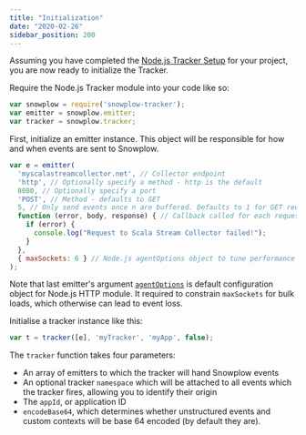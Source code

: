 ```yaml
---
title: "Initialization"
date: "2020-02-26"
sidebar_position: 200
---
```


Assuming you have completed the [Node.js Tracker Setup](/docs/sources/trackers/node-js-tracker/previous-versions/node-js-tracker-0-3-0/setup/index.md) for your project, you are now ready to initialize the Tracker.

Require the Node.js Tracker module into your code like so:

```javascript
var snowplow = require('snowplow-tracker');
var emitter = snowplow.emitter;
var tracker = snowplow.tracker;
```

First, initialize an emitter instance. This object will be responsible for how and when events are sent to Snowplow.

```javascript
var e = emitter(
  'myscalastreamcollector.net', // Collector endpoint
  'http', // Optionally specify a method - http is the default
  8080, // Optionally specify a port
  'POST', // Method - defaults to GET
  5, // Only send events once n are buffered. Defaults to 1 for GET requests and 10 for POST requests.
  function (error, body, response) { // Callback called for each request
    if (error) {
      console.log("Request to Scala Stream Collector failed!");
    }
  },
  { maxSockets: 6 } // Node.js agentOptions object to tune performance
);
```

Note that last emitter's argument [`agentOptions`](https://nodejs.org/api/http.html#http_new_agent_options) is default configuration object for Node.js HTTP module. It required to constrain `maxSockets` for bulk loads, which otherwise can lead to event loss.

Initialise a tracker instance like this:

```javascript
var t = tracker([e], 'myTracker', 'myApp', false);
```

The `tracker` function takes four parameters:

- An array of emitters to which the tracker will hand Snowplow events
- An optional tracker `namespace` which will be attached to all events which the tracker fires, allowing you to identify their origin
- The `appId`, or application ID
- `encodeBase64`, which determines whether unstructured events and custom contexts will be base 64 encoded (by default they are).
